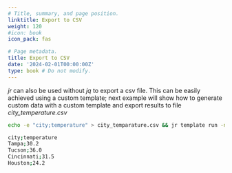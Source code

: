 ```yaml
---
# Title, summary, and page position.
linktitle: Export to CSV
weight: 120
#icon: book
icon_pack: fas

# Page metadata.
title: Export to CSV
date: '2024-02-01T00:00:00Z'
type: book # Do not modify.
---
```


_jr_ can also be used without _jq_ to export a csv file. This can be easily achieved using a custom template; next example will show how to generate custom data with a custom template and export results to file _city_temperature.csv_

```bash
echo -e "city;temperature" > city_temparature.csv && jr template run -n 4 --embedded '{{city}};{{format_float "%.1f" (floating 40 5)}}' >> city_temparature.csv
```

```bash
city;temperature
Tampa;30.2
Tucson;36.0
Cincinnati;31.5
Houston;24.2
```
